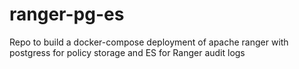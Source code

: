# ranger-pg-es
Repo to build a docker-compose deployment of apache ranger with postgress for policy storage and ES for Ranger audit logs
